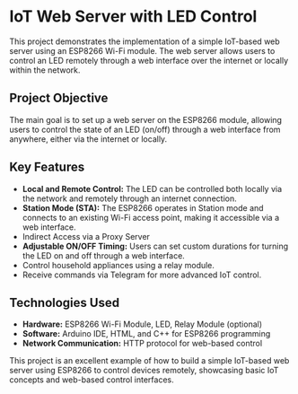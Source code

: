 # IoT Web Server with LED Control

This project demonstrates the implementation of a simple IoT-based web server using an ESP8266 Wi-Fi module. The web server allows users to control an LED remotely through a web interface over the internet or locally within the network. 

## Project Objective
The main goal is to set up a web server on the ESP8266 module, allowing users to control the state of an LED (on/off) through a web interface from anywhere, either via the internet or locally.

## Key Features
- **Local and Remote Control:** The LED can be controlled both locally via the network and remotely through an internet connection.
- **Station Mode (STA):** The ESP8266 operates in Station mode and connects to an existing Wi-Fi access point, making it accessible via a web interface.
- Indirect Access via a Proxy Server
- **Adjustable ON/OFF Timing:** Users can set custom durations for turning the LED on and off through a web interface.
- Control household appliances using a relay module.
- Receive commands via Telegram for more advanced IoT control.

## Technologies Used
- **Hardware:** ESP8266 Wi-Fi Module, LED, Relay Module (optional)
- **Software:** Arduino IDE, HTML, and C++ for ESP8266 programming
- **Network Communication:** HTTP protocol for web-based control

This project is an excellent example of how to build a simple IoT-based web server using ESP8266 to control devices remotely, showcasing basic IoT concepts and web-based control interfaces.
